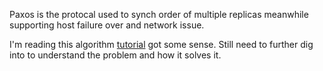 Paxos is the protocal used to synch order of multiple replicas meanwhile supporting host failure over and network issue.


I'm reading this algorithm [tutorial](http://www.ux.uis.no/~meling/papers/2013-paxostutorial-opodis.pdf) got some sense. Still need to further dig into to understand the problem and how it solves it.
